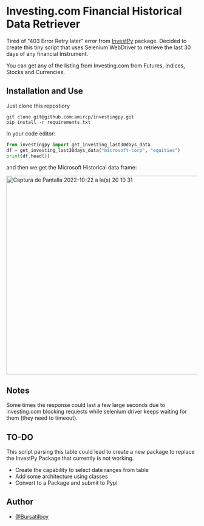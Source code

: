 
# Investing.com Financial Historical Data Retriever

Tired of "403 Error Retry later" error from [InvestPy](https://github.com/alvarobartt/investpy) package. Decided to create this tiny script that uses Selenium WebDriver to retrieve the last 30 days of any financial Instrument.

You can get any of the listing from Investing.com from Futures, Indices, Stocks and Currencies.



## Installation and Use

Just clone this repostiory

```
git clone git@github.com:amircp/investingpy.git
pip install -r requirements.txt
```  

In your code editor:

```python
from investingpy import get_investing_last30days_data
df = get_investing_last30days_data("microsoft-corp", "equities")
print(df.head())
```

and then we get the Microsoft Historical data frame:

<img width="523" alt="Captura de Pantalla 2022-10-22 a la(s) 20 10 31" src="https://user-images.githubusercontent.com/495849/197368427-93df6c81-2e16-4f0a-8fc4-55b58634fbf7.png">


## Notes
Some times the response could last a few large seconds due to investing.com blocking requests while selenium driver keeps waiting for them (they need to timeout).

## TO-DO
This script parsing this table could lead to create a new package to replace the InvestPy Package that currently is not working. 

- Create the capability to select date ranges from table
- Add some architecture using classes
- Convert to a Package and submit to Pypi

## Author

- [@Bursatilboy](https://www.twitter.com/Bursatilboy)

